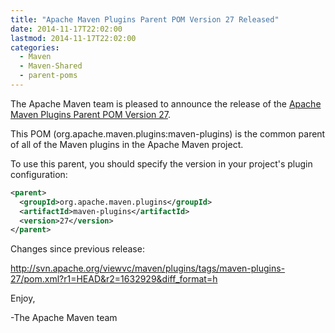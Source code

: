 ```yaml
---
title: "Apache Maven Plugins Parent POM Version 27 Released"
date: 2014-11-17T22:02:00
lastmod: 2014-11-17T22:02:00
categories:
  - Maven
  - Maven-Shared
  - parent-poms
---
```

The Apache Maven team is pleased to announce the release of the 
[Apache Maven Plugins Parent POM Version 27](http://maven.apache.org/pom/maven-plugins/).

This POM (org.apache.maven.plugins:maven-plugins) is the common parent of all
of the Maven plugins in the Apache Maven project.

To use this parent, you should specify the version in your project's
plugin configuration:

```xml
<parent>
  <groupId>org.apache.maven.plugins</groupId>
  <artifactId>maven-plugins</artifactId>
  <version>27</version>
</parent>
```

Changes since previous release:

http://svn.apache.org/viewvc/maven/plugins/tags/maven-plugins-27/pom.xml?r1=HEAD&r2=1632929&diff_format=h

Enjoy,

-The Apache Maven team
